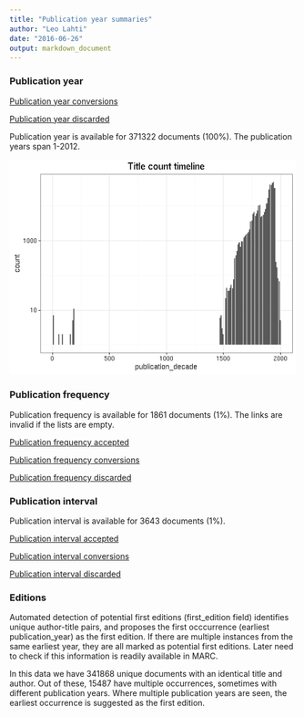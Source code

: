 ```yaml
---
title: "Publication year summaries"
author: "Leo Lahti"
date: "2016-06-26"
output: markdown_document
---
```



### Publication year

[Publication year conversions](output.tables/publication_year_conversion.csv)

[Publication year discarded](output.tables/publication_year_discarded.csv)

Publication year is available for 371322 documents (100%). The publication years span 1-2012.

![plot of chunk summarypublicationyear](figure/summarypublicationyear-1.png)

### Publication frequency

Publication frequency is available for 1861 documents (1%). The links are invalid if the lists are empty.

[Publication frequency accepted](output.tables/publication_frequency_discarded.csv)

[Publication frequency conversions](output.tables/publication_frequency_conversion.csv)

[Publication frequency discarded](output.tables/publication_frequency_discarded.csv)


### Publication interval

Publication interval is available for 3643 documents (1%). 

[Publication interval accepted](output.tables/publication_interval_discarded.csv)

[Publication interval conversions](output.tables/publication_interval_conversion.csv)

[Publication interval discarded](output.tables/publication_interval_discarded.csv)


### Editions

Automated detection of potential first editions (first_edition field)
identifies unique author-title pairs, and proposes the first
occcurrence (earliest publication_year) as the first edition. If there
are multiple instances from the same earliest year, they are all
marked as potential first editions. Later need to check if this
information is readily available in MARC.

In this data we have 341868
unique documents with an identical title and author. Out of these,
15487
have multiple occurrences, sometimes with different publication years.
Where multiple publication years are seen, the earliest occurrence is
suggested as the first edition.







